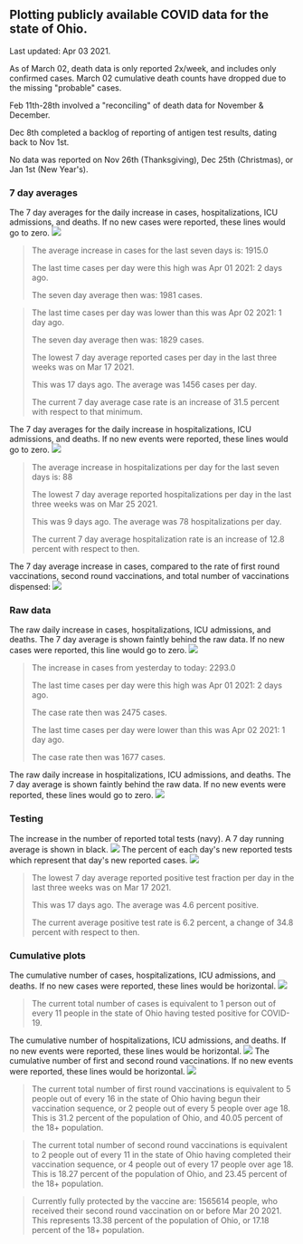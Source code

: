 ## Plotting publicly available COVID data for the state of Ohio. 

Last updated: Apr 03 2021. 

As of March 02, death data is only reported 2x/week, and includes only confirmed cases. March 02 cumulative death counts have dropped due to the missing "probable" cases.

Feb 11th-28th involved a "reconciling" of death data for November & December.

Dec 8th completed a backlog of reporting of antigen test results, dating back to Nov 1st.

No data was reported on Nov 26th (Thanksgiving), Dec 25th (Christmas), or Jan 1st (New Year's).
### 7 day averages
The 7 day averages for the daily increase in cases, hospitalizations, ICU admissions, and deaths. If no new cases were reported, these lines would go to zero.
![](7dayaverage_cases.png)

>The average increase in cases for the last seven days is: 1915.0
>
>The last time cases per day were this high was Apr 01 2021: 2 days ago.
>
>The seven day average then was: 1981 cases.

>
>The last time cases per day was lower than this was Apr 02 2021: 1 day ago.
>
>The seven day average then was: 1829 cases.
>
>The lowest 7 day average reported cases per day in the last three weeks was on Mar 17 2021.
>
>This was 17 days ago. The average was 1456 cases per day.
>
>The current 7 day average case rate is an increase of 31.5 percent with respect to that minimum.

The 7 day averages for the daily increase in hospitalizations, ICU admissions, and deaths. If no new events were reported, these lines would go to zero.
![](7dayaverage_hospital.png)

>The average increase in hospitalizations per day for the last seven days is: 88
>
>The lowest 7 day average reported hospitalizations per day in the last three weeks was on Mar 25 2021.
>
>This was 9 days ago. The average was 78 hospitalizations per day.
>
>The current 7 day average hospitalization rate is an increase of 12.8 percent with respect to then.

The 7 day average increase in cases, compared to the rate of first round vaccinations, second round vaccinations, and total number of vaccinations dispensed:
![](DailyVaccinationsCases.png)

### Raw data
The raw daily increase in cases, hospitalizations, ICU admissions, and deaths. The 7 day average is shown faintly behind the raw data. If no new cases were reported, this line would go to zero.
![](DailyCases.png)

>The increase in cases from yesterday to today: 2293.0 
>
>The last time cases per day were this high was Apr 01 2021: 2 days ago. 
>
>The case rate then was 2475 cases.
>
>The last time cases per day were lower than this was Apr 02 2021: 1 day ago. 
>
>The case rate then was 1677 cases.

The raw daily increase in hospitalizations, ICU admissions, and deaths. The 7 day average is shown faintly behind the raw data. If no new events were reported, these lines would go to zero.
![](DailyHospitalizations.png)

### Testing

The increase in the number of reported total tests (navy). A 7 day running average is shown in black.
![](DailyTests.png)
The percent of each day's new reported tests which represent that day's new reported cases.
![](percentpositive_tests.png)

>The lowest 7 day average reported positive test fraction per day in the last three weeks was on Mar 17 2021.
>
>This was 17 days ago. The average was 4.6 percent positive. 
>
>The current average positive test rate is 6.2 percent, a change of 34.8 percent with respect to then. 

### Cumulative plots
The cumulative number of cases, hospitalizations, ICU admissions, and deaths. If no new cases were reported, these lines would be horizontal.
![](Cases.png)

>The current total number of cases is equivalent to 1 person out of every 11 people in the state of Ohio having tested positive for COVID-19.

The cumulative number of hospitalizations, ICU admissions, and deaths. If no new events were reported, these lines would be horizontal.
![](Hospitalizations.png)
The cumulative number of first and second round vaccinations. If no new events were reported, these lines would be horizontal.
![](Vaccinations.png)

>The current total number of first round vaccinations is equivalent to 5 people out of every 16 in the state of Ohio having begun their vaccination sequence, or 2 people out of every 5 people over age 18.
 >This is 31.2 percent of the population of Ohio, and 40.05 percent of the 18+ population.

>The current total number of second round vaccinations is equivalent to 2 people out of every 11 in the state of Ohio having completed their vaccination sequence, or 4 people out of every 17 people over age 18. 
>This is 18.27 percent of the population of Ohio, and 23.45 percent of the 18+ population.

>Currently fully protected by the vaccine are: 1565614 people, who received their second round vaccination on or before Mar 20 2021.
>This represents 13.38 percent of the population of Ohio, or 17.18 percent of the 18+ population.


